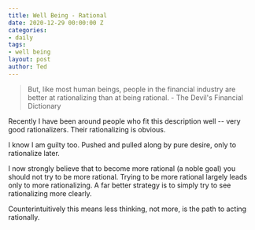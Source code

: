 ```yaml
---
title: Well Being - Rational
date: 2020-12-29 00:00:00 Z
categories:
- daily
tags:
- well being
layout: post
author: Ted
---
```


> But, like most human beings, people in the financial industry are better at rationalizing than at being rational. - The Devil's Financial Dictionary

Recently I have been around people who fit this description well -- very good rationalizers. Their rationalizing is obvious.

I know I am guilty too. Pushed and pulled along by pure desire, only to rationalize later. 

I now strongly believe that to become more rational (a noble goal) you should not try to be more rational. Trying to be more rational largely leads only to more rationalizing. A far better strategy is to simply try to see rationalizing more clearly. 

Counterintuitively this means less thinking, not more, is the path to acting rationally.
